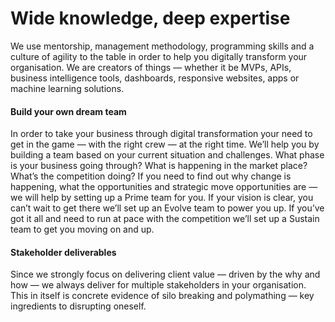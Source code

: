 # Wide knowledge, deep expertise

We use mentorship, management methodology, programming skills and a culture of agility to the table in order to help you digitally transform your organisation. We are creators of things — whether it be MVPs, APIs, business intelligence tools, dashboards, responsive websites, apps or machine learning solutions. 

#### Build your own dream team

In order to take your business through digital transformation your need to get in the game — with the right crew — at the right time. We’ll help you by building a team based on your current situation and challenges. What phase is your business going through? What is happening in the market place? What’s the competition doing? If you need to find out why change is happening, what the opportunities and strategic move opportunities are —  we will help by setting up a Prime team for you. If your vision is clear, you can’t wait to get there we’ll set up an Evolve team to power you up. If you’ve got it all and need to run at pace with the competition we’ll set up a Sustain team to get you moving on and up.

#### Stakeholder deliverables

Since we strongly focus on delivering client value — driven by the why and how — we always deliver for multiple stakeholders in your organisation. This in itself is concrete evidence of silo breaking and polymathing — key ingredients to disrupting oneself. 
